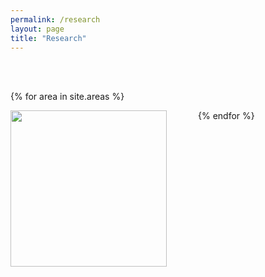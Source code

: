 ```yaml
---
permalink: /research
layout: page
title: "Research"
---
```


<br/><br/>

{% for area in site.areas %}

<div style= "width: 300px; height: 250px; float: left;"><a href="{{ area.permalink | relative_url }}"><img src="{{ site.url }}{{ site.baseurl }}/assets/img/{{ area.img }}" style= "height: 250px; width: 250px;"></a></div>

{% endfor %}
